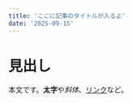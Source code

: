 ```yaml
---
title: 'ここに記事のタイトルが入るよ'
date: '2025-09-15'
---
```


# 見出し

本文です。**太字**や*斜体*、[リンク](https://example.com)など。
